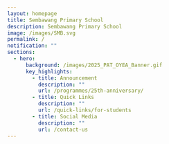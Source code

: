 ```yaml
---
layout: homepage
title: Sembawang Primary School
description: Sembawang Primary School
image: /images/SMB.svg
permalink: /
notification: ""
sections:
  - hero:
      background: /images/2025_PAT_OYEA_Banner.gif
      key_highlights:
        - title: Announcement
          description: ""
          url: /programmes/25th-anniversary/
        - title: Quick Links
          description: ""
          url: /quick-links/for-students
        - title: Social Media
          description: ""
          url: /contact-us
---
```

